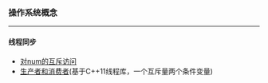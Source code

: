 ### 操作系统概念
-----------------------------
#### 线程同步
* [对num的互斥访问](https://github.com/Lancelot0902/Operating_System_Concept/blob/master/%E7%BA%BF%E7%A8%8B%E5%90%8C%E6%AD%A5/%E5%AF%B9num%E7%9A%84%E4%BA%92%E6%96%A5%E8%AE%BF%E9%97%AE/Num%2B%2B.cpp)
* [生产者和消费者](https://github.com/Lancelot0902/Operating_System_Concept/blob/master/%E7%BA%BF%E7%A8%8B%E5%90%8C%E6%AD%A5/%E7%94%9F%E4%BA%A7%E8%80%85%E5%92%8C%E6%B6%88%E8%B4%B9%E8%80%85/Producer_Consumer.cpp)(基于C++11线程库，一个互斥量两个条件变量)